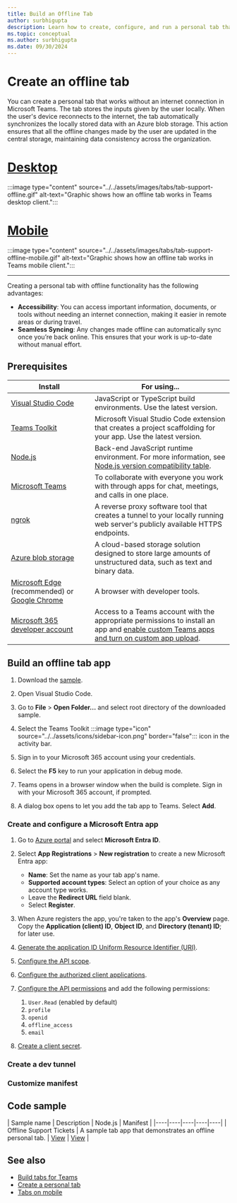 ```yaml
---
title: Build an Offline Tab
author: surbhigupta
description: Learn how to create, configure, and run a personal tab that works without internet connectivity in Microsoft Teams.
ms.topic: conceptual
ms.author: surbhigupta
ms.date: 09/30/2024
---
```


# Create an offline tab

You can create a personal tab that works without an internet connection in Microsoft Teams. The tab stores the inputs given by the user locally. When the user's device reconnects to the internet, the tab automatically synchronizes the locally stored data with an Azure blob storage. This action ensures that all the offline changes made by the user are updated in the central storage, maintaining data consistency across the organization.

# [Desktop](#tab/desktop)

:::image type="content" source="../../assets/images/tabs/tab-support-offline.gif" alt-text="Graphic shows how an offline tab works in Teams desktop client.":::

# [Mobile](#tab/mobile)

:::image type="content" source="../../assets/images/tabs/tab-support-offline-mobile.gif" alt-text="Graphic shows how an offline tab works in Teams mobile client.":::

---

Creating a personal tab with offline functionality has the following advantages:

* **Accessibility**: You can access important information, documents, or tools without needing an internet connection, making it easier in remote areas or during travel.
* **Seamless Syncing**: Any changes made offline can automatically sync once you’re back online. This ensures that your work is up-to-date without manual effort.

## Prerequisites

| Install | For using... |
| --- | --- |
| [Visual Studio Code](https://code.visualstudio.com/download) | JavaScript or TypeScript build environments. Use the latest version. |
| [Teams Toolkit](https://marketplace.visualstudio.com/items?itemName=TeamsDevApp.ms-teams-vscode-extension) | Microsoft Visual Studio Code extension that creates a project scaffolding for your app. Use the latest version. |
| [Node.js](https://nodejs.org/en/download/) | Back-end JavaScript runtime environment. For more information, see [Node.js version compatibility table](~/toolkit/build-environments.md#nodejs-version-compatibility-table-for-project-type).|
| [Microsoft Teams](https://www.microsoft.com/microsoft-teams/download-app) | To collaborate with everyone you work with through apps for chat, meetings, and calls in one place.|
| [ngrok](https://ngrok.com/download) | A reverse proxy software tool that creates a tunnel to your locally running web server's publicly available HTTPS endpoints. |
| [Azure blob storage](/azure/storage/blobs/storage-blobs-overview) | A cloud-based storage solution designed to store large amounts of unstructured data, such as text and binary data. |
| [Microsoft Edge](https://www.microsoft.com/edge/) (recommended) or [Google Chrome](https://www.google.com/chrome/) | A browser with developer tools. |
| [Microsoft 365 developer account](/microsoftteams/platform/concepts/build-and-test/prepare-your-o365-tenant) | Access to a Teams account with the appropriate permissions to install an app and [enable custom Teams apps and turn on custom app upload](../../concepts/build-and-test/prepare-your-o365-tenant.md#enable-custom-teams-apps-and-turn-on-custom-app-uploading). |

## Build an offline tab app

1. Download the [sample](https://github.com/OfficeDev/Microsoft-Teams-Samples/tree/main/samples/tab-support-offline/nodejs/).

1. Open Visual Studio Code.

1. Go to **File** > **Open Folder...** and select root directory of the downloaded sample.

1. Select the Teams Toolkit :::image type="icon" source="../../assets/icons/sidebar-icon.png" border="false"::: icon in the activity bar.

1. Sign in to your Microsoft 365 account using your credentials.

1. Select the **F5** key to run your application in debug mode.

1. Teams opens in a browser window when the build is complete. Sign in with your Microsoft 365 account, if prompted.

1. A dialog box opens to let you add the tab app to Teams. Select **Add**.

### Create and configure a Microsoft Entra app

1. Go to [Azure portal](https://portal.azure.com) and select **Microsoft Entra ID**.

1. Select **App Registrations** > **New registration** to create a new Microsoft Entra app:
   * **Name**: Set the name as your tab app's name.
   * **Supported account types**: Select an option of your choice as any account type works.
   * Leave the **Redirect URL** field blank.
   * Select **Register**.

1. When Azure registers the app, you're taken to the app's **Overview** page. Copy the **Application (client) ID**, **Object ID**, and **Directory (tenant) ID**; for later use.

1. [Generate the application ID Uniform Resource Identifier (URI)](authentication/tab-sso-register-aad.md#to-expose-an-api).

1. [Configure the API scope](authentication/tab-sso-register-aad.md#to-configure-api-scope).

1. [Configure the authorized client applications](authentication/tab-sso-register-aad.md#to-configure-authorized-client-application).

1. [Configure the API permissions](authentication/tab-sso-graph-api.md#to-configure-api-permissions) and add the following permissions:
   1. `User.Read` (enabled by default)
   2. `profile`
   3. `openid`
   4. `offline_access`
   5. `email`

1. [Create a client secret](../../toolkit/use-existing-aad-app.md#create-client-secret-for-microsoft-entra-app-optional).

### Create a dev tunnel

### Customize manifest

## Code sample

| Sample name | Description | Node.js | Manifest |
|----|----|----|----|----|
| Offline Support Tickets | A sample tab app that demonstrates an offline personal tab. | [View](https://github.com/OfficeDev/Microsoft-Teams-Samples/tree/main/samples/tab-support-offline/nodejs/) | [View](https://github.com/OfficeDev/Microsoft-Teams-Samples/tree/main/samples/tab-support-offline/nodejs/demo-manifest/tab-support-offline.zip) |

## See also

* [Build tabs for Teams](../what-are-tabs.md)
* [Create a personal tab](create-personal-tab.md)
* [Tabs on mobile](~/tabs/design/tabs-mobile.md)

